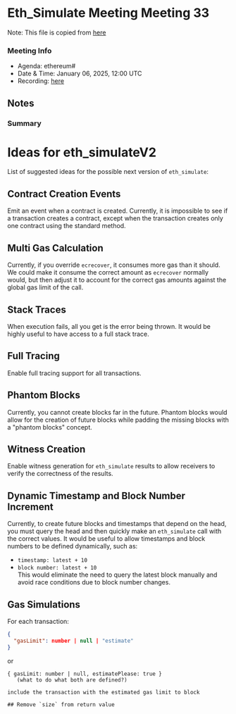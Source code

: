 # Eth_Simulate Meeting Meeting 33

Note: This file is copied from [here](https://hackmd.io/QmTl38cVRteyG24a27VB8Q)

### Meeting Info

- Agenda: ethereum#
- Date & Time: January 06, 2025, 12:00 UTC
- Recording: [here](https://youtu.be/OpybdKZ4Ft8?si=dCBReLxqE5n85C_j)
## Notes
### Summary 
# Ideas for eth_simulateV2  

List of suggested ideas for the possible next version of `eth_simulate`:  

## Contract Creation Events  
Emit an event when a contract is created. Currently, it is impossible to see if a transaction creates a contract, except when the transaction creates only one contract using the standard method.  

## Multi Gas Calculation  
Currently, if you override `ecrecover`, it consumes more gas than it should. We could make it consume the correct amount as `ecrecover` normally would, but then adjust it to account for the correct gas amounts against the global gas limit of the call.  

## Stack Traces  
When execution fails, all you get is the error being thrown. It would be highly useful to have access to a full stack trace.  

## Full Tracing  
Enable full tracing support for all transactions.  

## Phantom Blocks  
Currently, you cannot create blocks far in the future. Phantom blocks would allow for the creation of future blocks while padding the missing blocks with a "phantom blocks" concept.  

## Witness Creation  
Enable witness generation for `eth_simulate` results to allow receivers to verify the correctness of the results.  

## Dynamic Timestamp and Block Number Increment  
Currently, to create future blocks and timestamps that depend on the head, you must query the head and then quickly make an `eth_simulate` call with the correct values. It would be useful to allow timestamps and block numbers to be defined dynamically, such as:  
- `timestamp: latest + 10`  
- `block number: latest + 10`  
This would eliminate the need to query the latest block manually and avoid race conditions due to block number changes.  

## Gas Simulations  
For each transaction:  

```json
{
  "gasLimit": number | null | "estimate"
}
```
or
```
{ gasLimit: number | null, estimatePlease: true }
   (what to do what both are defined?)

include the transaction with the estimated gas limit to block

## Remove `size` from return value
```